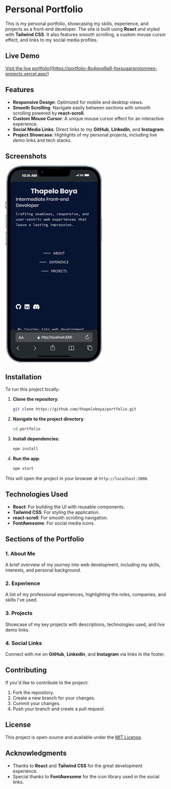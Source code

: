 # Personal Portfolio

This is my personal portfolio, showcasing my skills, experience, and projects as a front-end developer. The site is built using **React** and styled with **Tailwind CSS**. It also features smooth scrolling, a custom mouse cursor effect, and links to my social media profiles.

## Live Demo
[Visit the live portfolio]([https://your-portfolio-link.com)](https://portfolio-8o4gvq9a9-foxsugarprotonmes-projects.vercel.app/)

## Features

- **Responsive Design**: Optimized for mobile and desktop views.
- **Smooth Scrolling**: Navigate easily between sections with smooth scrolling powered by **react-scroll**.
- **Custom Mouse Cursor**: A unique mouse cursor effect for an interactive experience.
- **Social Media Links**: Direct links to my **GitHub**, **LinkedIn**, and **Instagram**.
- **Project Showcase**: Highlights of my personal projects, including live demo links and tech stacks.

## Screenshots

![Portfolio Screenshot](public/portfolio.png)

## Installation

To run this project locally:

1. **Clone the repository**:
    ```bash
    git clone https://github.com/thapeloboya/portfolio.git
    ```

2. **Navigate to the project directory**:
    ```bash
    cd portfolio
    ```

3. **Install dependencies**:
    ```bash
    npm install
    ```

4. **Run the app**:
    ```bash
    npm start
    ```

This will open the project in your browser at `http://localhost:3000`.

## Technologies Used

- **React**: For building the UI with reusable components.
- **Tailwind CSS**: For styling the application.
- **react-scroll**: For smooth scrolling navigation.
- **FontAwesome**: For social media icons.

## Sections of the Portfolio

### 1. **About Me**
   A brief overview of my journey into web development, including my skills, interests, and personal background.

### 2. **Experience**
   A list of my professional experiences, highlighting the roles, companies, and skills I've used.

### 3. **Projects**
   Showcase of my key projects with descriptions, technologies used, and live demo links.

### 4. **Social Links**
   Connect with me on **GitHub**, **LinkedIn**, and **Instagram** via links in the footer.

## Contributing

If you'd like to contribute to the project:

1. Fork the repository.
2. Create a new branch for your changes.
3. Commit your changes.
4. Push your branch and create a pull request.

## License

This project is open-source and available under the [MIT License](LICENSE).

## Acknowledgments

- Thanks to **React** and **Tailwind CSS** for the great development experience.
- Special thanks to **FontAwesome** for the icon library used in the social links.
